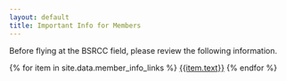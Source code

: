```yaml
---
layout: default
title: Important Info for Members
---
```

Before flying at the BSRCC field, please review the following information.

{% for item in site.data.member_info_links %}
[{{item.text}}]({{item.link}})
{% endfor %}
